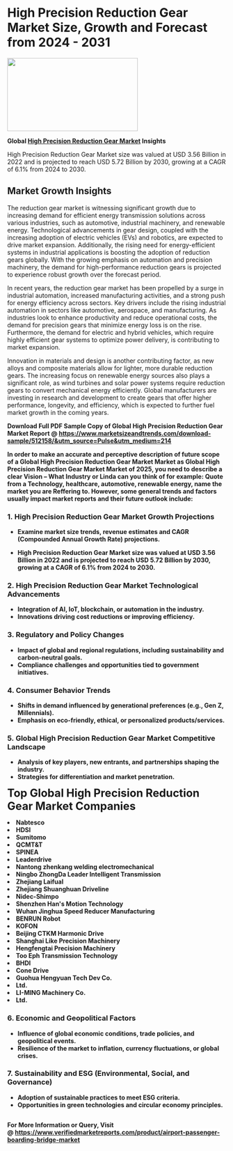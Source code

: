 <H1>High Precision Reduction Gear Market Size, Growth and Forecast from 2024 - 2031</H1><img class="aligncenter size-medium wp-image-584254" src="https://thirdeyenews.in/wp-content/uploads/2024/09/Global-Market-Research-300x168.jpeg" alt="" width="300" height="168" /><p><strong>Global&nbsp;<a href="https://www.marketsizeandtrends.com/download-sample/512158/&amp;utm_source=Pulse&amp;utm_medium=214">High Precision Reduction Gear Market</a> Insights</strong></p><p>High Precision Reduction Gear Market size was valued at USD 3.56 Billion in 2022 and is projected to reach USD 5.72 Billion by 2030, growing at a CAGR of 6.1% from 2024 to 2030.</p><p><h2>Market Growth Insights</h2> <p>The reduction gear market is witnessing significant growth due to increasing demand for efficient energy transmission solutions across various industries, such as automotive, industrial machinery, and renewable energy. Technological advancements in gear design, coupled with the increasing adoption of electric vehicles (EVs) and robotics, are expected to drive market expansion. Additionally, the rising need for energy-efficient systems in industrial applications is boosting the adoption of reduction gears globally. With the growing emphasis on automation and precision machinery, the demand for high-performance reduction gears is projected to experience robust growth over the forecast period.</p> <p><strong></strong></p> <p>In recent years, the reduction gear market has been propelled by a surge in industrial automation, increased manufacturing activities, and a strong push for energy efficiency across sectors. Key drivers include the rising industrial automation in sectors like automotive, aerospace, and manufacturing. As industries look to enhance productivity and reduce operational costs, the demand for precision gears that minimize energy loss is on the rise. Furthermore, the demand for electric and hybrid vehicles, which require highly efficient gear systems to optimize power delivery, is contributing to market expansion.</p> <p>Innovation in materials and design is another contributing factor, as new alloys and composite materials allow for lighter, more durable reduction gears. The increasing focus on renewable energy sources also plays a significant role, as wind turbines and solar power systems require reduction gears to convert mechanical energy efficiently. Global manufacturers are investing in research and development to create gears that offer higher performance, longevity, and efficiency, which is expected to further fuel market growth in the coming years.</p> <p><strong></p><p><span class=""><strong>Download Full PDF Sample Copy of Global High Precision Reduction Gear Market Report</strong> @ <a href="https://www.marketsizeandtrends.com/download-sample/512158/&amp;utm_source=Pulse&amp;utm_medium=214" target="_blank">https://www.marketsizeandtrends.com/download-sample/512158/&amp;utm_source=Pulse&amp;utm_medium=214</a></span></p><p>In order to make an accurate and perceptive description of future scope of a Global&nbsp;High Precision Reduction Gear Market Market as Global&nbsp;High Precision Reduction Gear Market Market of 2025, you need to describe a clear Vision &ndash; What Industry or Linda can you think of for example: Quote from a Technology, healthcare, automotive, renewable energy, name the market you are Reffering to. However, some general trends and factors usually impact market reports and their future outlook include:</p><h3>1.&nbsp;<strong>High Precision Reduction Gear Market Growth Projections</strong></h3><ul><li>Examine market size trends, revenue estimates and CAGR (Compounded Annual Growth Rate) projections.</li><li><p>High Precision Reduction Gear Market size was valued at USD 3.56 Billion in 2022 and is projected to reach USD 5.72 Billion by 2030, growing at a CAGR of 6.1% from 2024 to 2030.</p></li></ul><h3>2.&nbsp;<strong>High Precision Reduction Gear Market Technological Advancements</strong></h3><ul><li>Integration of AI, IoT, blockchain, or automation in the industry.</li><li>Innovations driving cost reductions or improving efficiency.</li></ul><h3>3.&nbsp;<strong>Regulatory and Policy Changes</strong></h3><ul><li>Impact of global and regional regulations, including sustainability and carbon-neutral goals.</li><li>Compliance challenges and opportunities tied to government initiatives.</li></ul><h3>4.&nbsp;<strong>Consumer Behavior Trends</strong></h3><ul><li>Shifts in demand influenced by generational preferences (e.g., Gen Z, Millennials).</li><li>Emphasis on eco-friendly, ethical, or personalized products/services.</li></ul><h3>5.&nbsp;<strong>Global High Precision Reduction Gear Market Competitive Landscape</strong></h3><ul><li>Analysis of key players, new entrants, and partnerships shaping the industry.</li><li>Strategies for differentiation and market penetration.</li></ul><p data-pm-slice="1 1 []"><span style="color: inherit; font-family: inherit; font-size: 25px;">Top Global High Precision Reduction Gear Market Companies</span></p><div class="" data-test-id=""><p><li>Nabtesco</li><li> HDSI</li><li> Sumitomo</li><li> QCMT&T</li><li> SPINEA</li><li> Leaderdrive</li><li> Nantong zhenkang welding electromechanical</li><li> Ningbo ZhongDa Leader Intelligent Transmission</li><li> Zhejiang Laifual</li><li> Zhejiang Shuanghuan Driveline</li><li> Nidec-Shimpo</li><li> Shenzhen Han's Motion Technology</li><li> Wuhan Jinghua Speed Reducer Manufacturing</li><li> BENRUN Robot</li><li> KOFON</li><li> Beijing CTKM Harmonic Drive</li><li> Shanghai Like Precision Machinery</li><li> Hengfengtai Precision Machinery</li><li> Too Eph Transmission Technology</li><li> BHDI</li><li> Cone Drive</li><li> Guohua Hengyuan Tech Dev Co.</li><li> Ltd.</li><li> LI-MING Machinery Co.</li><li> Ltd.</li></p></div><h3>6.&nbsp;<strong>Economic and Geopolitical Factors</strong></h3><ul><li>Influence of global economic conditions, trade policies, and geopolitical events.</li><li>Resilience of the market to inflation, currency fluctuations, or global crises.</li></ul><h3>7.&nbsp;<strong>Sustainability and ESG (Environmental, Social, and Governance)</strong></h3><ul><li>Adoption of sustainable practices to meet ESG criteria.</li><li>Opportunities in green technologies and circular economy principles.</li></ul><h2><strong style="font-size: 14px;">For More Information or Query, Visit @&nbsp;</strong><a style="background-color: #ffffff; font-size: 14px;" href="https://www.marketsizeandtrends.com/report/high-precision-reduction-gear-market/" target="_blank">https://www.verifiedmarketreports.com/product/airport-passenger-boarding-bridge-market</a></h2>
